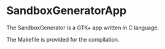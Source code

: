 # SandboxGeneratorApp

The SandboxGenerator is a GTK+ app written in C language.

The Makefile is provided for the compilation.
